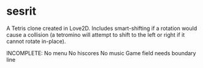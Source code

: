 # sesrit
A Tetris clone created in Love2D. Includes smart-shifting if a rotation would cause a collision (a tetromino will attempt to shift to the left or right if it cannot rotate in-place).

INCOMPLETE: 
No menu 
No hiscores 
No music 
Game field needs boundary line
